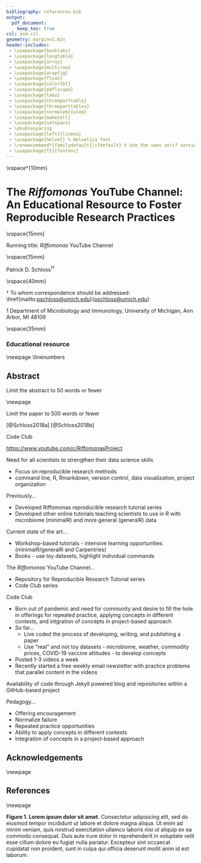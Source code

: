 ```yaml
---
bibliography: references.bib
output:
  pdf_document:
    keep_tex: true
csl: asm.csl
geometry: margin=1.0in
header-includes:
 - \usepackage{booktabs}
 - \usepackage{longtable}
 - \usepackage{array}
 - \usepackage{multirow}
 - \usepackage{wrapfig}
 - \usepackage{float}
 - \usepackage{colortbl}
 - \usepackage{pdflscape}
 - \usepackage{tabu}
 - \usepackage{threeparttable}
 - \usepackage{threeparttablex}
 - \usepackage[normalem]{ulem}
 - \usepackage{makecell}
 - \usepackage{setspace}
 - \doublespacing
 - \usepackage[left]{lineno}
 - \usepackage{helvet} % Helvetica font
 - \renewcommand*\familydefault{\sfdefault} % Use the sans serif version of the font
 - \usepackage[T1]{fontenc}
---
```





\vspace*{10mm}

# The *Riffomonas* YouTube Channel: An Educational Resource to Foster Reproducible Research Practices

\vspace{15mm}

Running title: *Riffomonas* YouTube Channel

\vspace{15mm}

Patrick D. Schloss${^1}$${^\dagger}$

\vspace{40mm}

$\dagger$ To whom correspondence should be addressed: \href{mailto:pschloss@umich.edu}{pschloss@umich.edu}

$1$ Department of Microbiology and Immunology, University of Michigan, Ann Arbor, MI 48109

\vspace{35mm}

### Educational resource

\newpage
\linenumbers

## Abstract
Limit the abstract to 50 words or fewer


\newpage

Limit the paper to 500 words or fewer

[@Schloss2018a]
[@Schloss2018b]

Code Club

https://www.youtube.com/c/RiffomonasProject

Need for all scientists to strengthen their data science skills
* Focus on reproducible research methods
* command line, R, Rmarkdown, version control, data visualization, project organization

Previously...
* Developed Riffomonas reproducible research tutorial series
* Developed other online tutorials teaching scientists to use in R with microbiome (minimalR) and more general (generalR) data

Current state of the art...
* Workshop-based tutorials - intensive learning opportunities (minimalR/generalR and Carpentries)
* Books - use toy datasets, highlight individual commands

The *Riffomonas* YouTube Channel...
* Repository for Reproducible Research Tutorial series
* Code Club series

Code Club
* Born out of pandemic and need for community and desire to fill the hole in offerings for repeated practice, applying concepts in different contexts, and intgration of concepts in project-based approach
* So far...
  - Live coded the process of developing, writing, and publishing a paper
  - Use "real" and not toy datasets - microbiome, weather, commodity prices, COVID-19 vaccine attitudes - to develop concepts
* Posted 1-3 videos a week
* Recently started a free weekly email newsletter with practice problems that parallel content in the videos

Availability of code through Jekyll powered blog and repositories within a GitHub-based project

Pedagogy...
* Offering encouragement
* Normalize failure
* Repeated practice opportunities
* Ability to apply concepts in different contexts
* Integration of concepts in a project-based approach




## Acknowledgements



\newpage

## References

<div id="refs"></div>

\newpage


**Figure 1. Lorem ipsum dolor sit amet.** Consectetur adipisicing elit, sed do eiusmod tempor incididunt ut labore et dolore magna aliqua. Ut enim ad minim veniam, quis nostrud exercitation ullamco laboris nisi ut aliquip ex ea commodo consequat. Duis aute irure dolor in reprehenderit in voluptate velit esse cillum dolore eu fugiat nulla pariatur. Excepteur sint occaecat cupidatat non proident, sunt in culpa qui officia deserunt mollit anim id est laborum.
